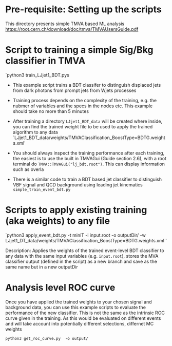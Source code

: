 #  Pre-requisite: Setting up the scripts 

This directory presents simple TMVA based ML analysis
https://root.cern.ch/download/doc/tmva/TMVAUsersGuide.pdf


# Script to training a simple Sig/Bkg classifier in TMVA

`python3 train_LJjet1_BDT.pys

- This example script trains a BDT classifer to distinguish displaced jets from dark photons from prompt jets from Wjets processes 
- Training process depends on the complexity of the training, e.g. the nubmer of variables and the specs in the nodes etc.
This example should take no more than 5 minutes
- After training a directory `LJjet1_BDT_data` will be created where inside, you can find the trained weight file to be used to apply the trained algorithm to any data `LJjet1_BDT_data/weights/TMVAClassification_BoostType=BDTG.weights.xml' 
- You should always inspect the training performance after each training, the easiest is to use the built in TMVAGui (Guide section 2.6), with a root terminal do `TMVA::TMVAGui("lj_bdt.root")`. This can display information such as overla

- There is a similar code to train a BDT based jet classifier to distinguish VBF signal and QCD background using leading jet kinematics `simple_train_event_bdt.py` 

# Scripts to apply existing training (aka weights) to any file


`python3 apply_event_bdt.py -t miniT -i input.root -o outputDir/ -w LJjet1_DT_data/weights/TMVAClassification_BoostType=BDTG.weights.xml
'

Description: Applies the weights of the trained event-level BDT classifier to 
any data with the same input variables (e.g. `input.root`), stores the MVA classifier output (defined in the script)
as a new branch and save as the same name but in a new outputDir

# Analysis level ROC curve 

Once you have applied the trained weights to your chosen signal and background data, you can use this example scripts to evaluate the performance of the new classifier.
This is not the same as the intrinsic ROC curve given in the training. As this would be evaluated on different events and will take account into potentially different selections, differnet MC weights

`python3 get_roc_curve.py  -o output/`





